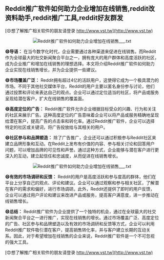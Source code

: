 ## **Reddit推广软件如何助力企业增加在线销售,reddit改资料助手,reddit推广工具,reddit好友群发**

[😍想了解推广相关软件的朋友请登录 http://www.vst.tw](http://www.vst.tw)

 <center><img src="https://vst.tw/MP4/tuiguang/png/6.png" alt="Reddit推广软件如何助力企业增加在线销售___.txt"></center>

**😄导语：**
在当今数字化时代，企业需要通过各种渠道来促进在线销售。而Reddit作为全球最大的社交新闻聚合平台之一，拥有庞大的用户群体和高度活跃的社区，成为企业推广和增加在线销售的理想选择。本文将介绍Reddit推广软件如何助力企业实现在线销售增长，并为企业提供一些建议。

**😄市场覆盖广泛：**
Reddit拥有超过4亿的活跃用户，这使得它成为一个极具潜力的市场。不同于其他社交媒体平台，Reddit的用户主要以匿名身份参与讨论，他们通过投票和评论来表达自己的观点。企业可以通过定位适当的社区，将产品或服务呈现给潜在客户，扩大在线销售的覆盖面。

**😄高度定位的广告：**
Reddit推广软件允许企业根据目标受众的兴趣、行为和关注的社区来展示广告。这种高度定位的广告意味着企业可以将产品或服务精确地呈现给潜在客户，提高广告的点击率和转化率。通过Reddit推广软件，企业可以选择特定的社区或关键词，将广告投放给与其相关的用户。

**😄社区参与和品牌塑造：**
除了广告推广，企业还可以通过积极参与Reddit社区来建立品牌形象和互动。在Reddit上发布有价值的内容、参与相关讨论和回答用户问题，可以增加品牌的可见性和声誉。通过这种方式，企业能够与潜在客户进行更深入的互动，建立起信任和忠诚度，从而促进在线销售增长。

 <center><img src="https://vst.tw/MP4/tuiguang/png/5.png" alt="Reddit推广软件如何助力企业增加在线销售___.txt"></center>

**😄有效的市场调研和反馈：**
Reddit的用户是高度活跃和参与度高的群体，他们在平台上分享自己的观点、评论和建议。企业可以通过观察和参与相关社区，了解潜在客户的需求和偏好，进行市场调研。此外，Reddit还提供了即时的用户反馈，企业可以通过用户评论和建议来改进产品或服务，提高客户满意度，进一步推动在线销售增长。

**😄总结：**
Reddit推广软件为企业提供了一个独特的机会，通过在全球最大的社交新闻聚合平台之一进行推广，实现在线销售的增长。通过市场覆盖广泛、高度定位的广告、社区参与和品牌塑造以及有效的市场调研和反馈等方式，企业可以利用Reddit推广软件吸引潜在客户，提高销售转化率，并与客户建立长期的互动关系。因此，对于希望增加在线销售的企业来说，Reddit推广软件是一个不可忽视的强大工具。

[😍想了解推广相关软件的朋友请登录 http://www.vst.tw](http://www.vst.tw)



